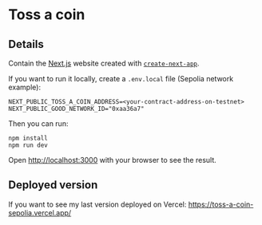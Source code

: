# Toss a coin

## Details

Contain the [Next.js](https://nextjs.org/) website created with [`create-next-app`](https://github.com/vercel/next.js/tree/canary/packages/create-next-app).

If you want to run it locally, create a `.env.local` file (Sepolia network example):

```shell
NEXT_PUBLIC_TOSS_A_COIN_ADDRESS=<your-contract-address-on-testnet>
NEXT_PUBLIC_GOOD_NETWORK_ID="0xaa36a7"
```

Then you can run:

```shell
npm install
npm run dev
```

Open [http://localhost:3000](http://localhost:3000) with your browser to see the result.

## Deployed version

If you want to see my last version deployed on Vercel: https://toss-a-coin-sepolia.vercel.app/
